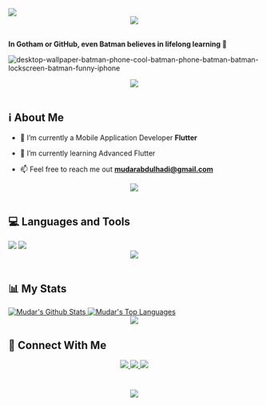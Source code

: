<div align="start">
    <img src="https://readme-typing-svg.herokuapp.com/?font=Righteous&size=35&&width=500&height=70&duration=4000&lines=Hi+There!+👋;+I'm+Mudar!;" />
</div>
<div align="center">
    <img src="https://user-images.githubusercontent.com/73097560/115834477-dbab4500-a447-11eb-908a-139a6edaec5c.gif" />
</div>
<br>

**In Gotham or GitHub, even Batman believes in lifelong learning 🦇**

![desktop-wallpaper-batman-phone-cool-batman-phone-batman-batman-lockscreen-batman-funny-iphone](https://github.com/BabaVoos/BabaVoos/assets/91697196/fbec58b3-bc33-4117-abfd-8b87b232fafc)
<div align="center">
    <img src="https://user-images.githubusercontent.com/73097560/115834477-dbab4500-a447-11eb-908a-139a6edaec5c.gif" />
</div>
<br>

## ℹ️ About Me


- 🔭 I’m currently a Mobile Application Developer **Flutter**

- 🌱 I’m currently learning Advanced Flutter

- 📫 Feel free to reach me out **mudarabdulhadi@gmail.com**
<div align="center">
    <img src="https://user-images.githubusercontent.com/73097560/115834477-dbab4500-a447-11eb-908a-139a6edaec5c.gif" />
</div>
<br>

## 💻 Languages and Tools
<div align="start">
    <img src="https://skillicons.dev/icons?i=flutter,dart,firebase" />
    <img src="https://skillicons.dev/icons?i=github,androidstudio,vscode,figma,postman,python,flask" /><br>
</div>
<div align="center">
    <img src="https://user-images.githubusercontent.com/73097560/115834477-dbab4500-a447-11eb-908a-139a6edaec5c.gif" />
</div>
<br>

## 📊 My Stats

<div align="start">
    <a href="https://github.com/BabaVoos/github-readme-stats">
        <img alt="Mudar's Github Stats" src="https://github-readme-stats.vercel.app/api?username=BabaVoos&show_icons=true&count_private=true&theme=react&hide_border=true&bg_color=0D1117&hide=c%2B%2B" />
    </a>
    <a href="https://github.com/BabaVoos/github-readme-stats">
        <img alt="Mudar's Top Languages" src="https://github-readme-stats.vercel.app/api/top-langs/?username=BabaVoos&langs_count=8&count_private=true&layout=compact&theme=react&hide_border=true&bg_color=0D1117" />
    </a>
</div>
<div align="center">
    <img src="https://user-images.githubusercontent.com/73097560/115834477-dbab4500-a447-11eb-908a-139a6edaec5c.gif" />
</div>

## 🤝 Connect With Me

<div align="center">
    <a href="https://www.linkedin.com/in/mudar-voos-521424240/" target="_blank">
        <img src="https://img.shields.io/badge/LinkedIn-0077B5?style=for-the-badge&logo=linkedin&logoColor=white" target="_blank" />
    </a>
    
  <a href="https://instagram.com/mudar_bv/">
    <img src="https://img.shields.io/badge/Instagram-E4405F?style=for-the-badge&logo=instagram&logoColor=white">
</a>
  <a href="mailto:mudarabdulhadi@gmail.com">
    <img src="https://img.shields.io/badge/Gmail-333333?style=for-the-badge&logo=gmail&logoColor=red" />
  </a>
</div>

<br>

<h3 align="center">
    <img src="https://readme-typing-svg.herokuapp.com/?font=Righteous&size=25&center=true&vCenter=true&width=500&height=70&duration=4000&lines=Thanks+for+visiting!+❤️;">
</h3>
<br>
